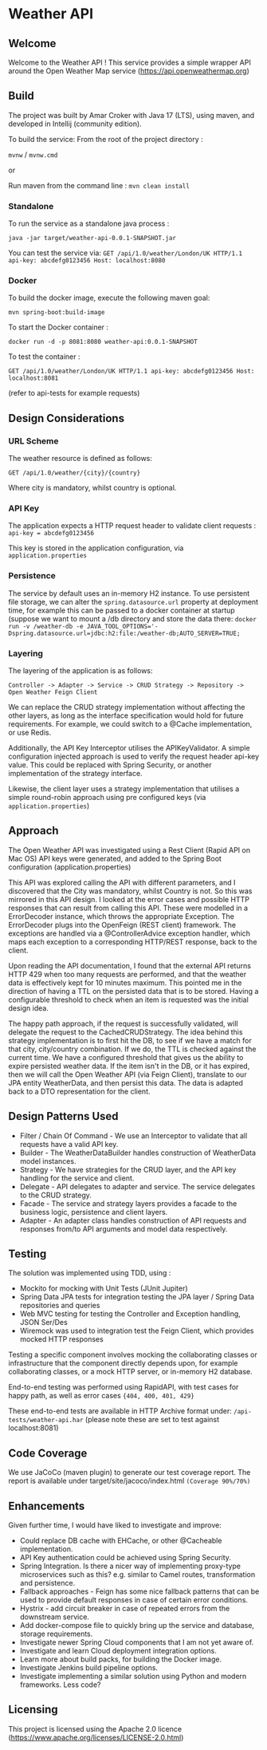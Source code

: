 # Weather API

## Welcome
Welcome to the Weather API !  This service provides a simple wrapper API
around the Open Weather Map service (https://api.openweathermap.org)

## Build
The project was built by Amar Croker with Java 17 (LTS), using maven, and developed in Intellij (community edition).

To build the service:
From the root of the project directory :

`mvnw` / `mvnw.cmd`

or

Run maven from the command line :
`mvn clean install`

### Standalone
To run the service as a standalone java process :

`java -jar target/weather-api-0.0.1-SNAPSHOT.jar`

You can test the service via:
`GET /api/1.0/weather/London/UK HTTP/1.1
api-key: abcdefg0123456
Host: localhost:8080`

### Docker
To build the docker image, execute the following maven goal:

`mvn spring-boot:build-image`

To start the Docker container :

`docker run -d -p 8081:8080 weather-api:0.0.1-SNAPSHOT`

To test the container :

`GET /api/1.0/weather/London/UK HTTP/1.1
api-key: abcdefg0123456
Host: localhost:8081`

(refer to api-tests for example requests)

## Design Considerations

### URL Scheme
The weather resource is defined as follows:

`GET /api/1.0/weather/{city}/{country}`

Where city is mandatory, whilst country is optional.

### API Key
The application expects a HTTP request header to validate client requests :
`api-key = abcdefg0123456`

This key is stored in the application configuration, via `application.properties`

### Persistence
The service by default uses an in-memory H2 instance.  To use persistent file storage, we can alter the 
`spring.datasource.url` property at deployment time, for example this can be passed to a docker container
at startup (suppose we want to mount a /db directory and store the data there:
`docker run -v /weather-db -e JAVA_TOOL_OPTIONS='-Dspring.datasource.url=jdbc:h2:file:/weather-db;AUTO_SERVER=TRUE;`

### Layering
The layering of the application is as follows:

`Controller -> Adapter
            -> Service -> CRUD Strategy -> Repository
                                        -> Open Weather Feign Client`

We can replace the CRUD strategy implementation without affecting the other layers, as long as the
interface specification would hold for future requirements.  For example, we could switch to
a @Cache implementation, or use Redis.

Additionally, the API Key Interceptor utilises the APIKeyValidator.
A simple configuration injected approach is used to verify the request header api-key value.
This could be replaced with Spring Security, or another implementation of the strategy interface.

Likewise, the client layer uses a strategy implementation that utilises a simple round-robin
approach using pre configured keys (via `application.properties`)

## Approach
The Open Weather API was investigated using a Rest Client (Rapid API on Mac OS)
API keys were generated, and added to the Spring Boot configuration (application.properties)

This API was explored calling the API with different parameters, and I discovered that
the City was mandatory, whilst Country is not. So this was mirrored in this API design.
I looked at the error cases and possible HTTP responses that can result from calling this API.
These were modelled in a ErrorDecoder instance, which throws the appropriate Exception.
The ErrorDecoder plugs into the OpenFeign (REST client) framework.
The exceptions are handled via a @ControllerAdvice exception handler, which maps each exception 
to a corresponding HTTP/REST response, back to the client.

Upon reading the API documentation, I found that the external API returns HTTP 429 when too many
requests are performed, and that the weather data is effectively kept for 10 minutes maximum.
This pointed me in the direction of having a TTL on the persisted data that is to be stored.
Having a configurable threshold to check when an item is requested was the initial design idea.

The happy path approach, if the request is successfully validated, will delegate the request to the
CachedCRUDStrategy.  The idea behind this strategy implementation is to first hit the DB, to see if we
have a match for that city, city/country combination.  If we do, the TTL is checked against the current
time.  We have a configured threshold that gives us the ability to expire persisted weather data.
If the item isn't in the DB, or it has expired, then we will call the Open Weather API (via Feign Client),
translate to our JPA entity WeatherData, and then persist this data. The data is adapted back to
a DTO representation for the client.

## Design Patterns Used

- Filter / Chain Of Command - We use an Interceptor to validate that all requests have a valid API key.
- Builder - The WeatherDataBuilder handles construction of WeatherData model instances.
- Strategy - We have strategies for the CRUD layer, and the API key handling for the service and client.
- Delegate - API delegates to adapter and service. The service delegates to the CRUD strategy.
- Facade - The service and strategy layers provides a facade to the business logic, persistence and client layers.
- Adapter - An adapter class handles construction of API requests and responses from/to API arguments and model
data respectively.

## Testing
The solution was implemented using TDD, using :
- Mockito for mocking with Unit Tests (JUnit Jupiter)
- Spring Data JPA tests for integration testing the JPA layer / Spring Data repositories and queries
- Web MVC testing for testing the Controller and Exception handling, JSON Ser/Des
- Wiremock was used to integration test the Feign Client, which provides mocked HTTP responses

Testing a specific component involves mocking the collaborating classes or infrastructure that the
component directly depends upon, for example collaborating classes, or a mock HTTP server, or in-memory H2 database.

End-to-end testing was performed using RapidAPI, with test cases for happy path, as well as error cases
`{404, 400, 401, 429}`

These end-to-end tests are available in HTTP Archive format under:
`/api-tests/weather-api.har`
(please note these are set to test against localhost:8081)

## Code Coverage
We use JaCoCo (maven plugin) to generate our test coverage report.
The report is available under target/site/jacoco/index.html
`(Coverage 90%/70%)`

## Enhancements

Given further time, I would have liked to investigate and improve:

- Could replace DB cache with EHCache, or other @Cacheable implementation.
- API Key authentication could be achieved using Spring Security.
- Spring Integration. Is there a nicer way of implementing proxy-type
  microservices such as this? e.g. similar to Camel routes, transformation and persistence.
- Fallback approaches - Feign has some nice fallback patterns that can be used
  to provide default responses in case of certain error conditions.
- Hystrix - add circuit breaker in case of repeated errors from the downstream service.
- Add docker-compose file to quickly bring up the service and database, storage requirements.
- Investigate newer Spring Cloud components that I am not yet aware of.
- Investigate and learn Cloud deployment integration options.
- Learn more about build packs, for building the Docker image.
- Investigate Jenkins build pipeline options.
- Investigate implementing a similar solution using Python and modern frameworks. Less code? 

## Licensing
This project is licensed using the Apache 2.0 licence (https://www.apache.org/licenses/LICENSE-2.0.html)
